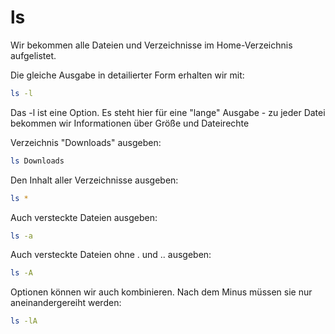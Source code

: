 # ls

Wir bekommen alle Dateien und Verzeichnisse im Home-Verzeichnis aufgelistet.

Die gleiche Ausgabe in detailierter Form erhalten wir mit:

```bash
ls -l
```
Das -l ist eine Option. Es steht hier für eine "lange" Ausgabe - zu jeder Datei bekommen wir Informationen über Größe und Dateirechte

Verzeichnis "Downloads" ausgeben:

```bash
ls Downloads
```

Den Inhalt aller Verzeichnisse ausgeben:

```bash
ls *
```

Auch versteckte Dateien ausgeben:

```bash
ls -a
```

Auch versteckte Dateien ohne . und .. ausgeben:

```bash
ls -A
```

Optionen können wir auch kombinieren. Nach dem Minus müssen sie nur aneinandergereiht werden:

```bash 
ls -lA
```